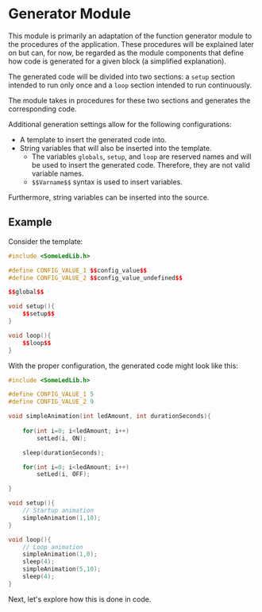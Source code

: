 # Generator Module

This module is primarily an adaptation of the function generator module to the procedures of the application. These procedures will be explained later on but can, for now, be regarded as the module components that define how code is generated for a given block (a simplified explanation).

The generated code will be divided into two sections: a `setup` section intended to run only once and a `loop` section intended to run continuously.

The module takes in procedures for these two sections and generates the corresponding code.

Additional generation settings allow for the following configurations:

- A template to insert the generated code into.
- String variables that will also be inserted into the template.
    - The variables `globals`, `setup`, and `loop` are reserved names and will be used to insert the generated code. Therefore, they are not valid variable names.
    - `$$Varname$$` syntax is used to insert variables.

Furthermore, string variables can be inserted into the source.

## Example

Consider the template:

```cpp
#include <SomeLedLib.h>

#define CONFIG_VALUE_1 $$config_value$$
#define CONFIG_VALUE_2 $$config_value_undefined$$

$$global$$

void setup(){
    $$setup$$
}

void loop(){
    $$loop$$
}
```

With the proper configuration, the generated code might look like this:

```cpp
#include <SomeLedLib.h>

#define CONFIG_VALUE_1 5
#define CONFIG_VALUE_2 9

void simpleAnimation(int ledAmount, int durationSeconds){
    
    for(int i=0; i<ledAmount; i++)
        setLed(i, ON);

    sleep(durationSeconds);

    for(int i=0; i<ledAmount; i++)
        setLed(i, OFF);

}

void setup(){
    // Startup animation
    simpleAnimation(1,10);
}

void loop(){
    // Loop animation
    simpleAnimation(1,0);
    sleep(4);
    simpleAnimation(5,10);
    sleep(4);
}
```

Next, let's explore how this is done in code.